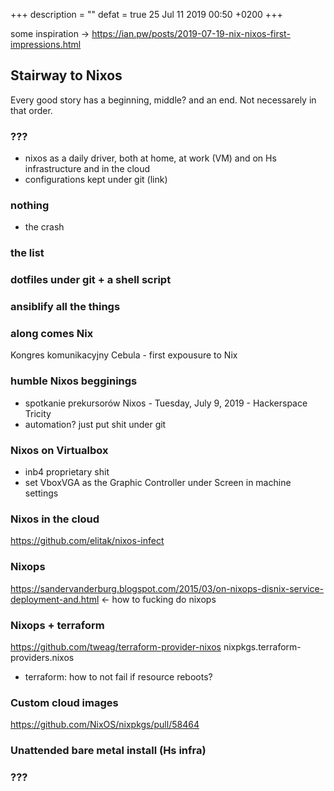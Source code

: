 +++
description = ""
defat = true
25 Jul 11 2019 00:50 +0200
+++

some inspiration -> https://ian.pw/posts/2019-07-19-nix-nixos-first-impressions.html

## Stairway to Nixos

Every good story has a beginning, middle? and an end. Not necessarely in that order.

### ???

- nixos as a daily driver, both at home, at work (VM) and on Hs infrastructure and in the cloud
- configurations kept under git (link)

### nothing
- the crash

### the list

### dotfiles under git + a shell script

### ansiblify all the things

### along comes Nix
Kongres komunikacyjny Cebula - first expousure to Nix

### humble Nixos begginings

- spotkanie prekursorów Nixos - Tuesday, July 9, 2019 - Hackerspace Tricity
- automation? just put shit under git

### Nixos on Virtualbox
- inb4 proprietary shit
- set VboxVGA as the Graphic Controller under Screen in machine settings

### Nixos in the cloud
https://github.com/elitak/nixos-infect

### Nixops
https://sandervanderburg.blogspot.com/2015/03/on-nixops-disnix-service-deployment-and.html <- how to fucking do nixops

### Nixops + terraform
https://github.com/tweag/terraform-provider-nixos
nixpkgs.terraform-providers.nixos

- terraform: how to not fail if resource reboots?

### Custom cloud images
https://github.com/NixOS/nixpkgs/pull/58464

### Unattended bare metal install (Hs infra)

### ???
